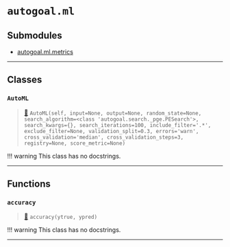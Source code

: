 # `autogoal.ml`

## Submodules

* [autogoal.ml.metrics](/api/autogoal.ml.metrics/)

---

## Classes

### `AutoML`

> [📝](https://github.com/autogal/autogoal/blob/master/autogoal/ml/__init__.py#L22)
> `AutoML(self, input=None, output=None, random_state=None, search_algorithm=<class 'autogoal.search._pge.PESearch'>, search_kwargs={}, search_iterations=100, include_filter='.*', exclude_filter=None, validation_split=0.3, errors='warn', cross_validation='median', cross_validation_steps=3, registry=None, score_metric=None)`


!!! warning
    This class has no docstrings.


---

## Functions

### `accuracy`

> [📝](https://github.com/autogoal/autogoal/blob/master/autogoal/ml/metrics.py#L32)
> `accuracy(ytrue, ypred)`


!!! warning
    This class has no docstrings.


---

